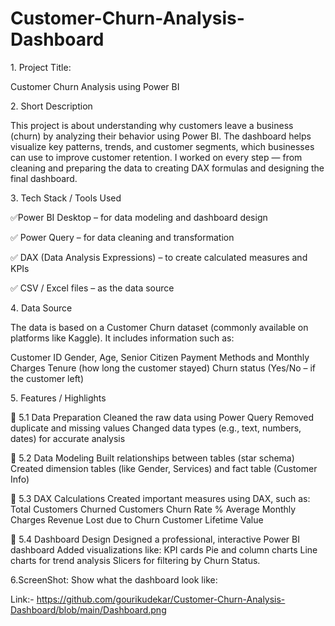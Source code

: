 # Customer-Churn-Analysis-Dashboard


1️. Project Title:

Customer Churn Analysis using Power BI


2️. Short Description

This project is about understanding why customers leave a business (churn) by analyzing their behavior using Power BI.
The dashboard helps visualize key patterns, trends, and customer segments, which businesses can use to improve customer retention.
I worked on every step — from cleaning and preparing the data to creating DAX formulas and designing the final dashboard.


3️. Tech Stack / Tools Used

✅Power BI Desktop – for data modeling and dashboard design

✅ Power Query – for data cleaning and transformation

✅ DAX (Data Analysis Expressions) – to create calculated measures and KPIs

✅ CSV / Excel files – as the data source


4️. Data Source

The data is based on a Customer Churn dataset (commonly available on platforms like Kaggle).
It includes information such as:

Customer ID
Gender, Age, Senior Citizen
Payment Methods and Monthly Charges
Tenure (how long the customer stayed)
Churn status (Yes/No – if the customer left)

5️. Features / Highlights

🔹 5.1 Data Preparation
Cleaned the raw data using Power Query
Removed duplicate and missing values
Changed data types (e.g., text, numbers, dates) for accurate analysis

🔹 5.2 Data Modeling
Built relationships between tables (star schema)
Created dimension tables (like Gender, Services) and fact table (Customer Info)

🔹 5.3 DAX Calculations
Created important measures using DAX, such as:
Total Customers
Churned Customers
Churn Rate %
Average Monthly Charges
Revenue Lost due to Churn
Customer Lifetime Value

🔹 5.4 Dashboard Design
Designed a professional, interactive Power BI dashboard
Added visualizations like:
KPI cards
Pie and column charts
Line charts for trend analysis
Slicers for filtering by Churn Status.

6.ScreenShot:
Show what the dashboard look like:

Link:- https://github.com/gourikudekar/Customer-Churn-Analysis-Dashboard/blob/main/Dashboard.png
